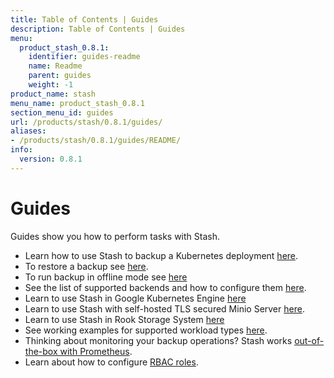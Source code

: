 ```yaml
---
title: Table of Contents | Guides
description: Table of Contents | Guides
menu:
  product_stash_0.8.1:
    identifier: guides-readme
    name: Readme
    parent: guides
    weight: -1
product_name: stash
menu_name: product_stash_0.8.1
section_menu_id: guides
url: /products/stash/0.8.1/guides/
aliases:
- /products/stash/0.8.1/guides/README/
info:
  version: 0.8.1
---
```


# Guides

Guides show you how to perform tasks with Stash.

- Learn how to use Stash to backup a Kubernetes deployment [here](/products/stash/0.8.1/guides/backup).
- To restore a backup see [here](/products/stash/0.8.1/guides/restore).
- To run backup in offline mode see [here](/products/stash/0.8.1/guides/offline_backup)
- See the list of supported backends and how to configure them [here](/products/stash/0.8.1/guides/backends).
- Learn to use Stash in Google Kubernetes Engine [here](/products/stash/0.8.1/guides/platforms/gke)
- Learn to use Stash with self-hosted TLS secured Minio Server [here](/products/stash/0.8.1/guides/platforms/minio).
- Learn to use Stash in Rook Storage System [here](/products/stash/0.8.1/guides/platforms/rook)
- See working examples for supported workload types [here](/products/stash/0.8.1/guides/workloads).
- Thinking about monitoring your backup operations? Stash works [out-of-the-box with Prometheus](/products/stash/0.8.1/guides/monitoring/overview).
- Learn about how to configure [RBAC roles](/products/stash/0.8.1/guides/rbac).
